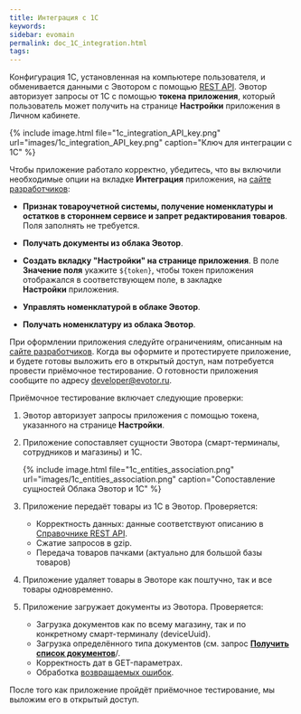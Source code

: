 ```yaml
---
title: Интеграция с 1С
keywords:
sidebar: evomain
permalink: doc_1C_integration.html
tags:
---
```


Конфигурация 1С, установленная на компьютере пользователя, и обменивается данными с Эвотором с помощью [REST API](https://api.evotor.ru/docs/). Эвотор авторизует запросы от 1С с помощью **токена приложения**, который пользователь может получить на странице **Настройки** приложения в Личном кабинете.

{% include image.html file="1c_integration_API_key.png" url="images/1c_integration_API_key.png" caption="Ключ для интеграции с 1С" %}

Чтобы приложение работало корректно, убедитесь, что вы включили необходимые опции на вкладке **Интеграция** приложения, на [сайте разработчиков](https://dev.evotor.ru/):

*   **Признак товароучетной системы, получение номенклатуры и остатков в стороннем сервисе и запрет редактирования товаров**. Поля заполнять не требуется.

*   **Получать документы из облака Эвотор**.

*   **Создать вкладку "Настройки" на странице приложения**. В поле **Значение поля** укажите `${token}`, чтобы токен приложения отображался в соответствующем поле, в закладке **Настройки** приложения.

* **Управлять номенклатурой в облаке Эвотор**.

* **Получать номенклатуру из облака Эвотор**.

При оформлении приложения следуйте ограничениям, описанным на [сайте разработчиков](https://dev.evotor.ru/). Когда вы оформите и протестируете приложение, и будете готовы выложить его в открытый доступ, нам потребуется провести приёмочное тестирование. О готовности приложения сообщите по адресу [developer@evotor.ru](mailto:developer@evotor.ru).

Приёмочное тестирование включает следующие проверки:

1. Эвотор авторизует запросы приложения с помощью токена, указанного на странице **Настройки**.
2. Приложение сопоставляет сущности Эвотора (смарт-терминалы, сотрудников и магазины) и 1С.

   {% include image.html file="1c_entities_association.png" url="images/1c_entities_association.png" caption="Сопоставление сущностей Облака Эвотор и 1С" %}

3. Приложение передаёт товары из 1С в Эвотор. Проверяется:

   *   Корректность данных: данные соответствуют описанию в [Справочнике REST API](https://api.evotor.ru/docs/).
   *   Сжатие запросов в gzip.
   *   Передача товаров пачками (актуально для большой базы товаров)
4. Приложение удаляет товары в Эвоторе как поштучно, так и все товары одновременно.
5. Приложение загружает документы из Эвотора. Проверяется:

   *   Загрузка документов как по всему магазину, так и по конкретному смарт-терминалу (deviceUuid).
   *   Загрузка определённого типа документов (см. запрос [**Получить список документов**](https://api.evotor.ru/docs/#tag/Tovary-i-dokumenty%2Fpaths%2F~1api.evotor.ru~1api~1v1~1inventories~1stores~1%7BstoreUuid%7D~1documents%2Fget)/.
   *   Корректность дат в GET-параметрах.
   *   Обработка [возвращаемых ошибок](https://developer.evotor.ru/protocol_of_errors/).

После того как приложение пройдёт приёмочное тестирование, мы выложим его в открытый доступ.
